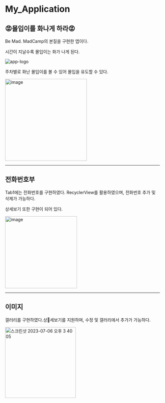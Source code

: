 # My_Application


## 😡몰입이를 화나게 하라😡

Be Mad. MadCamp의 본질을 구현한 앱이다.


시간이 지날수록 몰입이는 화가 나게 된다.

![app-logo](https://github.com/txxnrd/My_Application/assets/106647507/70132734-53ed-4d17-a45a-85dc4a12645e)


주차별로 화난 몰입이를 볼 수 있어 몰입을 유도할 수 있다.


<img width="266" alt="image" src="https://github.com/txxnrd/My_Application/assets/106647507/37a892d3-e1db-4e7a-94df-3214dd7920d0">

***
## 전화번호부
Tab1에는 전화번호를 구현하였다. RecyclerView를 활용하였으며, 전화번호 추가 및 삭제가 가능하다.


상세보기 또한 구현이 되어 있다.


<img width="234" alt="image" src="https://github.com/txxnrd/My_Application/assets/106647507/951385a5-fb9f-487f-a218-9eee36f81cfd">

***
## 이미지

갤러리를 구현하였다.상세보기를 지원하며, 수정 및 갤러리에서 추가가 가능하다.

<img width="230" alt="스크린샷 2023-07-06 오후 3 40 05" src="https://github.com/txxnrd/My_Application/assets/106647507/8f785710-39d5-4df2-817b-71ebc6f8e906">




